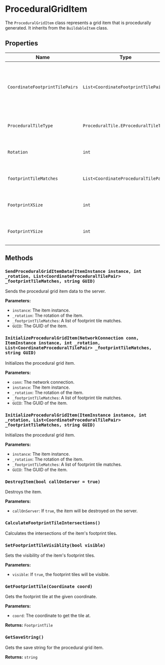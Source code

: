 # ProceduralGridItem

The `ProceduralGridItem` class represents a grid item that is procedurally generated. It inherits from the `BuildableItem` class.

## Properties

| Name | Type | Description |
| --- | --- | --- |
| `CoordinateFootprintTilePairs` | `List<CoordinateFootprintTilePair>` | A list of coordinate and footprint tile pairs that define the item's footprint. |
| `ProceduralTileType` | `ProceduralTile.EProceduralTileType` | The type of procedural tile that the item is. |
| `Rotation` | `int` | The rotation of the item on the grid. |
| `footprintTileMatches` | `List<CoordinateProceduralTilePair>` | A list of footprint tile matches. |
| `FootprintXSize` | `int` | The width of the item's footprint. |
| `FootprintYSize` | `int` | The height of the item's footprint. |

## Methods

### `SendProceduralGridItemData(ItemInstance instance, int _rotation, List<CoordinateProceduralTilePair> _footprintTileMatches, string GUID)`

Sends the procedural grid item data to the server.

**Parameters:**

* `instance`: The item instance.
* `_rotation`: The rotation of the item.
* `_footprintTileMatches`: A list of footprint tile matches.
* `GUID`: The GUID of the item.

### `InitializeProceduralGridItem(NetworkConnection conn, ItemInstance instance, int _rotation, List<CoordinateProceduralTilePair> _footprintTileMatches, string GUID)`

Initializes the procedural grid item.

**Parameters:**

* `conn`: The network connection.
* `instance`: The item instance.
* `_rotation`: The rotation of the item.
* `_footprintTileMatches`: A list of footprint tile matches.
* `GUID`: The GUID of the item.

### `InitializeProceduralGridItem(ItemInstance instance, int _rotation, List<CoordinateProceduralTilePair> _footprintTileMatches, string GUID)`

Initializes the procedural grid item.

**Parameters:**

* `instance`: The item instance.
* `_rotation`: The rotation of the item.
* `_footprintTileMatches`: A list of footprint tile matches.
* `GUID`: The GUID of the item.

### `DestroyItem(bool callOnServer = true)`

Destroys the item.

**Parameters:**

* `callOnServer`: If `true`, the item will be destroyed on the server.

### `CalculateFootprintTileIntersections()`

Calculates the intersections of the item's footprint tiles.

### `SetFootprintTileVisiblity(bool visible)`

Sets the visibility of the item's footprint tiles.

**Parameters:**

* `visible`: If `true`, the footprint tiles will be visible.

### `GetFootprintTile(Coordinate coord)`

Gets the footprint tile at the given coordinate.

**Parameters:**

* `coord`: The coordinate to get the tile at.

**Returns:** `FootprintTile`

### `GetSaveString()`

Gets the save string for the procedural grid item.

**Returns:** `string`

